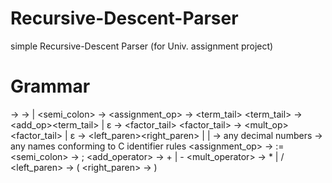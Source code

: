 # Recursive-Descent-Parser
simple Recursive-Descent Parser (for Univ. assignment project)

# Grammar
  <program> → <statements>
  <statements>→ <statement> | <statement><semi_colon><statements>
  <statement> → <ident><assignment_op><expression>
  <expression> → <term><term_tail>
  <term_tail> → <add_op><term><term_tail> | ε
  <term> → <factor> <factor_tail>
  <factor_tail> → <mult_op><factor><factor_tail> | ε
  <factor> → <left_paren><expression><right_paren> | <ident> | <const>
  <const> → any decimal numbers
  <ident> → any names conforming to C identifier rules
  <assignment_op> → :=
  <semi_colon> → ;
  <add_operator> → + | -
  <mult_operator> → * | /
  <left_paren> → (
  <right_paren> → )
